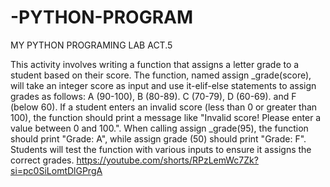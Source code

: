 # -PYTHON-PROGRAM
MY PYTHON PROGRAMING LAB ACT.5

This activity involves writing a function that assigns a letter grade to a student based on their score. The function, named assign _grade(score), will take an integer score as input and use it-elif-else statements to assign grades as follows: A (90-100), B (80-89). C (70-79), D (60-69). and F (below 60). If a student enters an invalid score (less than 0 or greater than 100), the function should print a message like "Invalid score! Please enter a value between 0 and 100.".
When calling assign _grade(95), the function should print "Grade: A", while assign grade (50) should print "Grade: F". Students will test the function with various inputs to ensure it assigns the correct grades.
https://youtube.com/shorts/RPzLemWc7Zk?si=pc0SiLomtDlGPrgA
